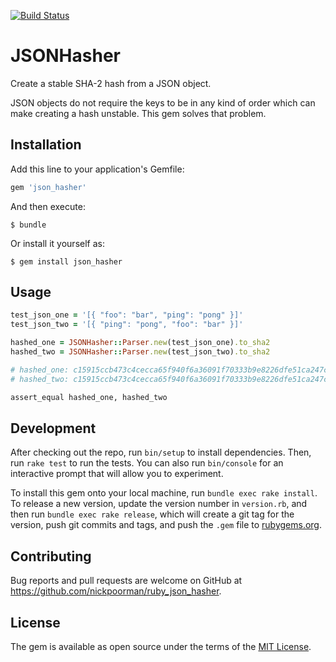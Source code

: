 [![Build Status](https://travis-ci.org/nickpoorman/ruby_json_hasher.svg?branch=master)](https://travis-ci.org/nickpoorman/ruby_json_hasher)

# JSONHasher

Create a stable SHA-2 hash from a JSON object.

JSON objects do not require the keys to be in any kind of order which can make creating a hash unstable. This gem solves that problem.

## Installation

Add this line to your application's Gemfile:

```ruby
gem 'json_hasher'
```

And then execute:

    $ bundle

Or install it yourself as:

    $ gem install json_hasher

## Usage

```ruby
test_json_one = '[{ "foo": "bar", "ping": "pong" }]'
test_json_two = '[{ "ping": "pong", "foo": "bar" }]'

hashed_one = JSONHasher::Parser.new(test_json_one).to_sha2
hashed_two = JSONHasher::Parser.new(test_json_two).to_sha2

# hashed_one: c15915ccb473c4cecca65f940f6a36091f70333b9e8226dfe51ca247c73e56f1
# hashed_two: c15915ccb473c4cecca65f940f6a36091f70333b9e8226dfe51ca247c73e56f1

assert_equal hashed_one, hashed_two
```

## Development

After checking out the repo, run `bin/setup` to install dependencies. Then, run `rake test` to run the tests. You can also run `bin/console` for an interactive prompt that will allow you to experiment.

To install this gem onto your local machine, run `bundle exec rake install`. To release a new version, update the version number in `version.rb`, and then run `bundle exec rake release`, which will create a git tag for the version, push git commits and tags, and push the `.gem` file to [rubygems.org](https://rubygems.org).

## Contributing

Bug reports and pull requests are welcome on GitHub at https://github.com/nickpoorman/ruby_json_hasher.


## License

The gem is available as open source under the terms of the [MIT License](http://opensource.org/licenses/MIT).
